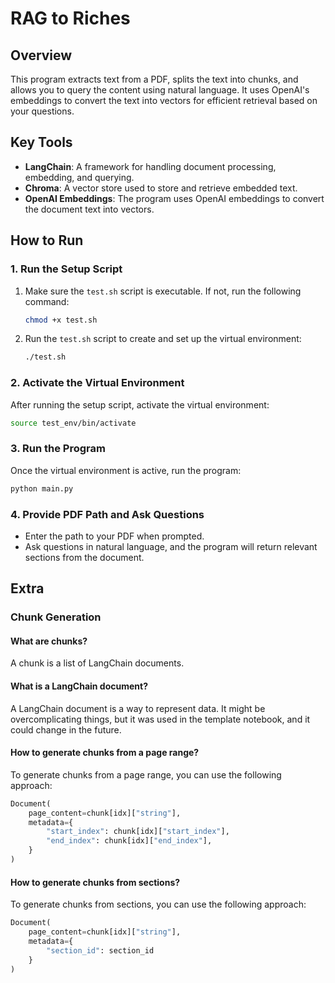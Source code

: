 # RAG to Riches

## Overview
This program extracts text from a PDF, splits the text into chunks, and allows you to query the content using natural language. It uses OpenAI's embeddings to convert the text into vectors for efficient retrieval based on your questions.

## Key Tools

- **LangChain**: A framework for handling document processing, embedding, and querying.
- **Chroma**: A vector store used to store and retrieve embedded text.
- **OpenAI Embeddings**: The program uses OpenAI embeddings to convert the document text into vectors.

## How to Run

### 1. Run the Setup Script
1. Make sure the `test.sh` script is executable. If not, run the following command:
   ```bash
   chmod +x test.sh
   ```

2. Run the `test.sh` script to create and set up the virtual environment:
   ```bash
   ./test.sh
   ```

### 2. Activate the Virtual Environment
After running the setup script, activate the virtual environment:
```bash
source test_env/bin/activate
```

### 3. Run the Program
Once the virtual environment is active, run the program:
```bash
python main.py
```

### 4. Provide PDF Path and Ask Questions
- Enter the path to your PDF when prompted.
- Ask questions in natural language, and the program will return relevant sections from the document.

## Extra

### Chunk Generation

#### What are chunks?
A chunk is a list of LangChain documents.

#### What is a LangChain document?
A LangChain document is a way to represent data. It might be overcomplicating things, but it was used in the template notebook, and it could change in the future.

#### How to generate chunks from a page range?
To generate chunks from a page range, you can use the following approach:
```python
Document(
    page_content=chunk[idx]["string"],
    metadata={
        "start_index": chunk[idx]["start_index"],
        "end_index": chunk[idx]["end_index"],
    }
)
```
#### How to generate chunks from sections?
To generate chunks from sections, you can use the following approach:
```python
Document(
    page_content=chunk[idx]["string"],
    metadata={
        "section_id": section_id
    }
)
